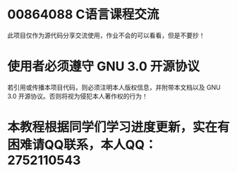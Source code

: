 ﻿# 00864088 C语言课程交流
  此项目仅作为源代码分享交流使用，作业不会的可以看看，但是不要抄！
# 使用者必须遵守 GNU 3.0 开源协议
  若引用或传播本项目代码，则必须注明本人版权信息，并附带本文档以及 GNU 3.0 开源协议。否则将视为侵犯本人著作权的行为！
# 本教程根据同学们学习进度更新，实在有困难请QQ联系，本人QQ：2752110543